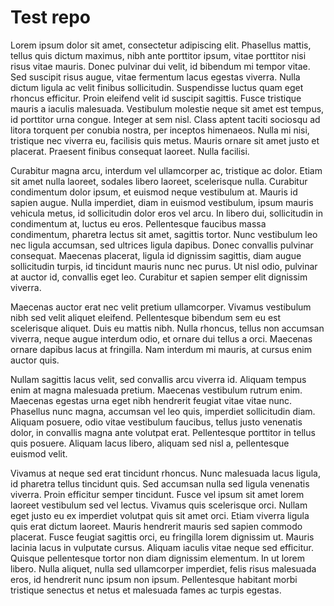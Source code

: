 # Test repo

Lorem ipsum dolor sit amet, consectetur adipiscing elit. Phasellus mattis, tellus quis dictum maximus, nibh ante porttitor ipsum, vitae porttitor nisi risus vitae mauris. Donec pulvinar dui velit, id bibendum mi tempor vitae. Sed suscipit risus augue, vitae fermentum lacus egestas viverra. Nulla dictum ligula ac velit finibus sollicitudin. Suspendisse luctus quam eget rhoncus efficitur. Proin eleifend velit id suscipit sagittis. Fusce tristique mauris a iaculis malesuada. Vestibulum molestie neque sit amet est tempus, id porttitor urna congue. Integer at sem nisl. Class aptent taciti sociosqu ad litora torquent per conubia nostra, per inceptos himenaeos. Nulla mi nisi, tristique nec viverra eu, facilisis quis metus. Mauris ornare sit amet justo et placerat. Praesent finibus consequat laoreet. Nulla facilisi.

Curabitur magna arcu, interdum vel ullamcorper ac, tristique ac dolor. Etiam sit amet nulla laoreet, sodales libero laoreet, scelerisque nulla. Curabitur condimentum dolor ipsum, et euismod neque vestibulum at. Mauris id sapien augue. Nulla imperdiet, diam in euismod vestibulum, ipsum mauris vehicula metus, id sollicitudin dolor eros vel arcu. In libero dui, sollicitudin in condimentum at, luctus eu eros. Pellentesque faucibus massa condimentum, pharetra lectus sit amet, sagittis tortor. Nunc vestibulum leo nec ligula accumsan, sed ultrices ligula dapibus. Donec convallis pulvinar consequat. Maecenas placerat, ligula id dignissim sagittis, diam augue sollicitudin turpis, id tincidunt mauris nunc nec purus. Ut nisl odio, pulvinar at auctor id, convallis eget leo. Curabitur et sapien semper elit dignissim viverra.

Maecenas auctor erat nec velit pretium ullamcorper. Vivamus vestibulum nibh sed velit aliquet eleifend. Pellentesque bibendum sem eu est scelerisque aliquet. Duis eu mattis nibh. Nulla rhoncus, tellus non accumsan viverra, neque augue interdum odio, et ornare dui tellus a orci. Maecenas ornare dapibus lacus at fringilla. Nam interdum mi mauris, at cursus enim auctor quis.

Nullam sagittis lacus velit, sed convallis arcu viverra id. Aliquam tempus enim at magna malesuada pretium. Maecenas vestibulum rutrum enim. Maecenas egestas urna eget nibh hendrerit feugiat vitae vitae nunc. Phasellus nunc magna, accumsan vel leo quis, imperdiet sollicitudin diam. Aliquam posuere, odio vitae vestibulum faucibus, tellus justo venenatis dolor, in convallis magna ante volutpat erat. Pellentesque porttitor in tellus quis posuere. Aliquam lacus libero, aliquam sed nisl a, pellentesque euismod velit.

Vivamus at neque sed erat tincidunt rhoncus. Nunc malesuada lacus ligula, id pharetra tellus tincidunt quis. Sed accumsan nulla sed ligula venenatis viverra. Proin efficitur semper tincidunt. Fusce vel ipsum sit amet lorem laoreet vestibulum sed vel lectus. Vivamus quis scelerisque orci. Nullam eget justo eu ex imperdiet volutpat quis sit amet orci. Etiam viverra ligula quis erat dictum laoreet. Mauris hendrerit mauris sed sapien commodo placerat. Fusce feugiat sagittis orci, eu fringilla lorem dignissim ut. Mauris lacinia lacus in vulputate cursus. Aliquam iaculis vitae neque sed efficitur. Quisque pellentesque tortor non diam dignissim elementum. In ut lorem libero. Nulla aliquet, nulla sed ullamcorper imperdiet, felis risus malesuada eros, id hendrerit nunc ipsum non ipsum. Pellentesque habitant morbi tristique senectus et netus et malesuada fames ac turpis egestas.
